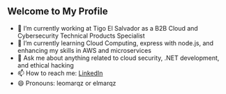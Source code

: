 ## Welcome to My Profile

- 🔭 I’m currently working at Tigo El Salvador as a B2B Cloud and Cybersecurity Technical Products Specialist
- 🌱 I’m currently learning Cloud Computing, express with node.js, and enhancing my skills in AWS and microservices
- 💬 Ask me about anything related to cloud security, .NET development, and ethical hacking
- 📫 How to reach me: [LinkedIn](https://www.linkedin.com/in/leomarqz)
- 😄 Pronouns: leomarqz or elmarqz
